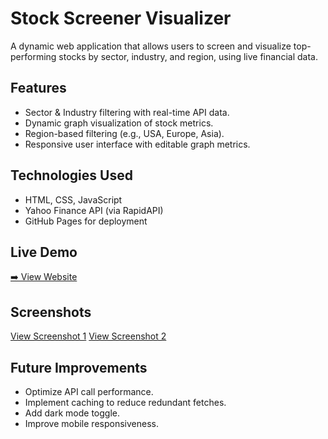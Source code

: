 # Stock Screener Visualizer

A dynamic web application that allows users to screen and visualize top-performing stocks by sector, industry, and region, using live financial data.

## Features
- Sector & Industry filtering with real-time API data.
- Dynamic graph visualization of stock metrics.
- Region-based filtering (e.g., USA, Europe, Asia).
- Responsive user interface with editable graph metrics.

## Technologies Used
- HTML, CSS, JavaScript
- Yahoo Finance API (via RapidAPI)
- GitHub Pages for deployment

## Live Demo
[➡️ View Website](https://charchar1245.github.io/stockscreener-myfinancepal-prealpha/)

## Screenshots
[View Screenshot 1](https://github.com/charchar1245/stockscreener-myfinancepal-prealpha/blob/main/screenshot_1.png?raw=true)
[View Screenshot 2]()

## Future Improvements
- Optimize API call performance.
- Implement caching to reduce redundant fetches.
- Add dark mode toggle.
- Improve mobile responsiveness.
